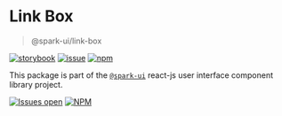 # Link Box

> @spark-ui/link-box

[![storybook](https://img.shields.io/badge/storybook-black?logo=storybook)](https://sparkui.vercel.app/?path=/docs/components-linkbox--docs)
[![issue](https://img.shields.io/badge/report%20a%20bug-black?logo=openbugbounty&logoColor=red)](https://github.com/adevinta/spark/issues/new?&projects=4&template=bug-report.yml&assignees=&labels=Component,Component%3A%20link-box)
[![npm](https://img.shields.io/npm/dt/%40spark-ui/link-box?logo=npm&labelColor=black)](https://www.npmjs.com/package/@spark-ui/link-box)

This package is part of the [`@spark-ui`](https://github.com/adevinta/spark) react-js user interface component library project.

[![Issues open](https://img.shields.io/github/issues-search/adevinta/spark?query=is%3Aopen%20label%3A%22Component%3A%20link-box%22&logo=openbugbounty&logoColor=red&label=issues%20open&color=red)](https://github.com/adevinta/spark/issues?q=is%3Aopen+label%3Alink-box)
[![NPM](https://img.shields.io/npm/l/%40spark-ui%2Flink-box)](https://github.com/adevinta/spark/blob/main/packages/components/link-box/LICENSE.md)
